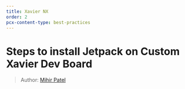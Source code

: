 ```yaml
---
title: Xavier NX
order: 2
pcx-content-type: best-practices
---
```


# Steps to install Jetpack on Custom Xavier Dev Board

> Author: [Mihir Patel](https://github.com/mihyr)